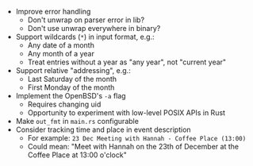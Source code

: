 * Improve error handling
    * Don't unwrap on parser error in lib?
    * Don't use unwrap everywhere in binary?
* Support wildcards (`*`) in input format, e.g.:
    * Any date of a month
    * Any month of a year
    * Treat entries without a year as "any year", not "current year"
* Support relative "addressing", e.g.:
    * Last Saturday of the month
    * First Monday of the month
* Implement the OpenBSD's `-a` flag
    * Requires changing uid
    * Opportunity to experiment with low-level POSIX APIs in Rust
* Make `out_fmt` in `main.rs` configurable
* Consider tracking time and place in event description
    * For example: `23 Dec Meeting with Hannah - Coffee Place (13:00)`
    * Could mean: "Meet with Hannah on the 23th of December at the Coffee Place at 13:00 o'clock"
